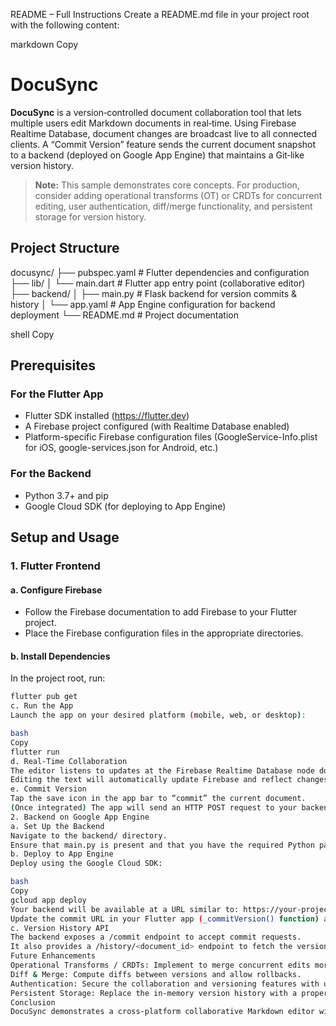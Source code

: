 README – Full Instructions
Create a README.md file in your project root with the following content:

markdown
Copy
# DocuSync

**DocuSync** is a version‑controlled document collaboration tool that lets multiple users edit Markdown documents in real‑time. Using Firebase Realtime Database, document changes are broadcast live to all connected clients. A “Commit Version” feature sends the current document snapshot to a backend (deployed on Google App Engine) that maintains a Git‑like version history.

> **Note:** This sample demonstrates core concepts. For production, consider adding operational transforms (OT) or CRDTs for concurrent editing, user authentication, diff/merge functionality, and persistent storage for version history.

## Project Structure

docusync/ ├── pubspec.yaml # Flutter dependencies and configuration ├── lib/ │ └── main.dart # Flutter app entry point (collaborative editor) ├── backend/ │ ├── main.py # Flask backend for version commits & history │ └── app.yaml # App Engine configuration for backend deployment └── README.md # Project documentation

shell
Copy

## Prerequisites

### For the Flutter App
- Flutter SDK installed (https://flutter.dev)
- A Firebase project configured (with Realtime Database enabled)
- Platform-specific Firebase configuration files (GoogleService-Info.plist for iOS, google-services.json for Android, etc.)

### For the Backend
- Python 3.7+ and pip
- Google Cloud SDK (for deploying to App Engine)

## Setup and Usage

### 1. Flutter Frontend

#### a. Configure Firebase
- Follow the Firebase documentation to add Firebase to your Flutter project.
- Place the Firebase configuration files in the appropriate directories.

#### b. Install Dependencies
In the project root, run:

```bash
flutter pub get
c. Run the App
Launch the app on your desired platform (mobile, web, or desktop):

bash
Copy
flutter run
d. Real-Time Collaboration
The editor listens to updates at the Firebase Realtime Database node documents/doc1.
Editing the text will automatically update Firebase and reflect changes on all connected clients.
e. Commit Version
Tap the save icon in the app bar to “commit” the current document.
(Once integrated) The app will send an HTTP POST request to your backend to store the version snapshot.
2. Backend on Google App Engine
a. Set Up the Backend
Navigate to the backend/ directory.
Ensure that main.py is present and that you have the required Python packages (Flask).
b. Deploy to App Engine
Deploy using the Google Cloud SDK:

bash
Copy
gcloud app deploy
Your backend will be available at a URL similar to: https://your-project.appspot.com/
Update the commit URL in your Flutter app (_commitVersion() function) accordingly.
c. Version History API
The backend exposes a /commit endpoint to accept commit requests.
It also provides a /history/<document_id> endpoint to fetch the version history for a document.
Future Enhancements
Operational Transforms / CRDTs: Implement to merge concurrent edits more gracefully.
Diff & Merge: Compute diffs between versions and allow rollbacks.
Authentication: Secure the collaboration and versioning features with user login (e.g., Firebase Authentication).
Persistent Storage: Replace the in‑memory version history with a proper database.
Conclusion
DocuSync demonstrates a cross‑platform collaborative Markdown editor with real‑time updates and version control. This sample provides a strong foundation for building a robust, production‑ready document collaboration tool. Enjoy building and extending DocuSync!